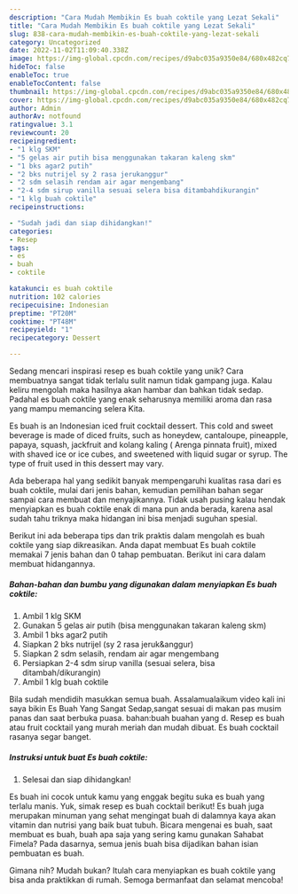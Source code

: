 ```yaml
---
description: "Cara Mudah Membikin Es buah coktile yang Lezat Sekali"
title: "Cara Mudah Membikin Es buah coktile yang Lezat Sekali"
slug: 838-cara-mudah-membikin-es-buah-coktile-yang-lezat-sekali
category: Uncategorized
date: 2022-11-02T11:09:40.338Z
image: https://img-global.cpcdn.com/recipes/d9abc035a9350e84/680x482cq70/es-buah-coktile-foto-resep-utama.jpg
hideToc: false
enableToc: true
enableTocContent: false
thumbnail: https://img-global.cpcdn.com/recipes/d9abc035a9350e84/680x482cq70/es-buah-coktile-foto-resep-utama.jpg
cover: https://img-global.cpcdn.com/recipes/d9abc035a9350e84/680x482cq70/es-buah-coktile-foto-resep-utama.jpg
author: Admin
authorAv: notfound
ratingvalue: 3.1
reviewcount: 20
recipeingredient:
- "1 klg SKM"
- "5 gelas air putih bisa menggunakan takaran kaleng skm"
- "1 bks agar2 putih"
- "2 bks nutrijel sy 2 rasa jerukanggur"
- "2 sdm selasih rendam air agar mengembang"
- "2-4 sdm sirup vanilla sesuai selera bisa ditambahdikurangin"
- "1 klg buah coktile"
recipeinstructions:

- "Sudah jadi dan siap dihidangkan!"
categories:
- Resep
tags:
- es
- buah
- coktile

katakunci: es buah coktile 
nutrition: 102 calories
recipecuisine: Indonesian
preptime: "PT20M"
cooktime: "PT48M"
recipeyield: "1"
recipecategory: Dessert

---
```





Sedang mencari inspirasi resep es buah coktile yang unik? Cara membuatnya sangat tidak terlalu sulit namun tidak gampang juga. Kalau keliru mengolah maka hasilnya akan hambar dan bahkan tidak sedap. Padahal es buah coktile yang enak seharusnya memiliki aroma dan rasa yang mampu memancing selera Kita.





Es buah is an Indonesian iced fruit cocktail dessert. This cold and sweet beverage is made of diced fruits, such as honeydew, cantaloupe, pineapple, papaya, squash, jackfruit and kolang kaling ( Arenga pinnata fruit), mixed with shaved ice or ice cubes, and sweetened with liquid sugar or syrup. The type of fruit used in this dessert may vary.

Ada beberapa hal yang sedikit banyak mempengaruhi kualitas rasa dari es buah coktile, mulai dari jenis bahan, kemudian pemilihan bahan segar sampai cara membuat dan menyajikannya. Tidak usah pusing kalau hendak menyiapkan es buah coktile enak di mana pun anda berada, karena asal sudah tahu triknya maka hidangan ini bisa menjadi suguhan spesial.






Berikut ini ada beberapa tips dan trik praktis dalam mengolah es buah coktile yang siap dikreasikan. Anda dapat membuat Es buah coktile memakai 7 jenis bahan dan 0 tahap pembuatan. Berikut ini cara dalam membuat hidangannya.

<!--inarticleads1-->

##### Bahan-bahan dan bumbu yang digunakan dalam menyiapkan Es buah coktile:

1. Ambil 1 klg SKM
1. Gunakan 5 gelas air putih (bisa menggunakan takaran kaleng skm)
1. Ambil 1 bks agar2 putih
1. Siapkan 2 bks nutrijel (sy 2 rasa jeruk&amp;anggur)
1. Siapkan 2 sdm selasih, rendam air agar mengembang
1. Persiapkan 2-4 sdm sirup vanilla (sesuai selera, bisa ditambah/dikurangin)
1. Ambil 1 klg buah coktile


Bila sudah mendidih masukkan semua buah. Assalamualaikum video kali ini saya bikin Es Buah Yang Sangat Sedap,sangat sesuai di makan pas musim panas dan saat berbuka puasa. bahan:buah buahan yang d. Resep es buah atau fruit cocktail yang murah meriah dan mudah dibuat. Es buah cocktail rasanya segar banget. 

<!--inarticleads2-->

##### Instruksi untuk buat Es buah coktile:


1. Selesai dan siap dihidangkan!

Es buah ini cocok untuk kamu yang enggak begitu suka es buah yang terlalu manis. Yuk, simak resep es buah cocktail berikut! Es buah juga merupakan minuman yang sehat mengingat buah di dalamnya kaya akan vitamin dan nutrisi yang baik buat tubuh. Bicara mengenai es buah, saat membuat es buah, buah apa saja yang sering kamu gunakan Sahabat Fimela? Pada dasarnya, semua jenis buah bisa dijadikan bahan isian pembuatan es buah. 

Gimana nih? Mudah bukan? Itulah cara menyiapkan es buah coktile yang bisa anda praktikkan di rumah. Semoga bermanfaat dan selamat mencoba!
